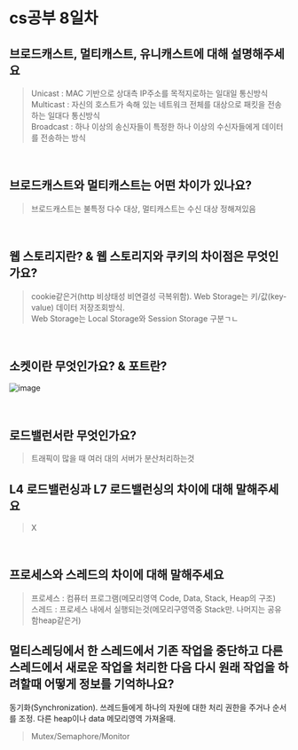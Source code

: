 # cs공부 8일차

## 브로드캐스트, 멀티캐스트, 유니캐스트에 대해 설명해주세요
> Unicast :  MAC 기반으로 상대측 IP주소를 목적지로하는 일대일 통신방식  
> Multicast : 자신의 호스트가 속해 있는 네트워크 전체를 대상으로 패킷을 전송하는 일대다 통신방식  
> Broadcast : 하나 이상의 송신자들이 특정한 하나 이상의 수신자들에게 데이터를 전송하는 방식  

<br>

## 브로드캐스트와 멀티캐스트는 어떤 차이가 있나요?
> 브로드캐스트는 불특정 다수 대상, 멀티캐스트는 수신 대상 정해져있음

<br>

## 웹 스토리지란? & 웹 스토리지와 쿠키의 차이점은 무엇인가요?
> cookie같은거(http 비상태성 비연결성 극복위함). Web Storage는 키/값(key-value) 데이터 저장조회방식.  
> Web Storage는 Local Storage와 Session Storage 구분ㄱㄴ  

<br>

## 소켓이란 무엇인가요? & 포트란?
![image](https://user-images.githubusercontent.com/84604563/148244024-e87dee75-b1bc-4b63-a2ae-28093ca7ab3e.png)

<br> 

## 로드밸런서란 무엇인가요?
> 트래픽이 많을 때 여러 대의 서버가 분산처리하는것  

## L4 로드밸런싱과 L7 로드밸런싱의 차이에 대해 말해주세요
> X

<br>

## 프로세스와 스레드의 차이에 대해 말해주세요
> 프로세스 : 컴퓨터 프로그램(메모리영역 Code, Data, Stack, Heap의 구조)    
> 스레드 : 프로세스 내에서 실행되는것(메모리구영역중 Stack만. 나머지는 공유함heap같은거)  

## 멀티스레딩에서 한 스레드에서 기존 작업을 중단하고 다른 스레드에서 새로운 작업을 처리한 다음 다시 원래 작업을 하려할때 어떻게 정보를 기억하나요?
동기화(Synchronization). 쓰레드들에게 하나의 자원에 대한 처리 권한을 주거나 순서를 조정. 다른 heap이나 data 메모리영역 가져올때. 
> Mutex/Semaphore/Monitor
